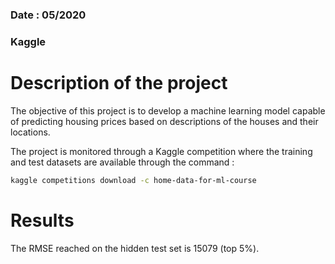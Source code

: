 ### Date : 05/2020  
### Kaggle  
# Description of the project  
The objective of this project is to develop a machine learning model capable of predicting housing prices based on descriptions of the houses and their locations.  
  
The project is monitored through a Kaggle competition where the training and test datasets are available through the command :  
```sh  
kaggle competitions download -c home-data-for-ml-course  
```  
  
# Results  
The RMSE reached on the hidden test set is 15079 (top 5%).